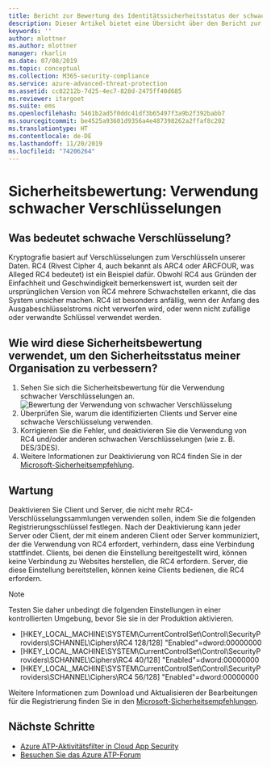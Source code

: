 ```yaml
---
title: Bericht zur Bewertung des Identitätssicherheitsstatus der schwachen Azure ATP-Verschlüsselung | Microsoft-Dokumentation
description: Dieser Artikel bietet eine Übersicht über den Bericht zur Bewertung des Identitätssicherheitsstatus der schwachen Azure ATP-Verschlüsselung.
keywords: ''
author: mlottner
ms.author: mlottner
manager: rkarlin
ms.date: 07/08/2019
ms.topic: conceptual
ms.collection: M365-security-compliance
ms.service: azure-advanced-threat-protection
ms.assetid: cc82212b-7d25-4ec7-828d-2475ff40d685
ms.reviewer: itargoet
ms.suite: ems
ms.openlocfilehash: 5461b2ad5f0ddc41df3b65497f3a9b2f392babb7
ms.sourcegitcommit: be4525a93601d9356a4e487398262a2ffaf8c202
ms.translationtype: HT
ms.contentlocale: de-DE
ms.lasthandoff: 11/20/2019
ms.locfileid: "74206264"
---
```

# <a name="security-assessment-weak-cipher-usage"></a>Sicherheitsbewertung: Verwendung schwacher Verschlüsselungen


## <a name="what-are-weak-ciphers"></a>Was bedeutet schwache Verschlüsselung? 

Kryptografie basiert auf Verschlüsselungen zum Verschlüsseln unserer Daten. RC4 (Rivest Cipher 4, auch bekannt als ARC4 oder ARCFOUR, was Alleged RC4 bedeutet) ist ein Beispiel dafür. Obwohl RC4 aus Gründen der Einfachheit und Geschwindigkeit bemerkenswert ist, wurden seit der ursprünglichen Version von RC4 mehrere Schwachstellen erkannt, die das System unsicher machen. RC4 ist besonders anfällig, wenn der Anfang des Ausgabeschlüsselstroms nicht verworfen wird, oder wenn nicht zufällige oder verwandte Schlüssel verwendet werden. 

## <a name="how-do-i-use-this-security-assessment-to-improve-my-organizational-security-posture"></a>Wie wird diese Sicherheitsbewertung verwendet, um den Sicherheitsstatus meiner Organisation zu verbessern? 

1. Sehen Sie sich die Sicherheitsbewertung für die Verwendung schwacher Verschlüsselungen an. 
    ![Bewertung der Verwendung von schwacher Verschlüsselung](media/atp-cas-isp-weak-cipher-2.png)
1. Überprüfen Sie, warum die identifizierten Clients und Server eine schwache Verschlüsselung verwenden.   
1. Korrigieren Sie die Fehler, und deaktivieren Sie die Verwendung von RC4 und/oder anderen schwachen Verschlüsselungen (wie z. B. DES/3DES). 
1. Weitere Informationen zur Deaktivierung von RC4 finden Sie in der [Microsoft-Sicherheitsempfehlung](https://support.microsoft.com/help/2868725/microsoft-security-advisory-update-for-disabling-rc4). 

## <a name="remediation"></a>Wartung

Deaktivieren Sie Client und Server, die nicht mehr RC4-Verschlüsselungssammlungen verwenden sollen, indem Sie die folgenden Registrierungsschlüssel festlegen. Nach der Deaktivierung kann jeder Server oder Client, der mit einem anderen Client oder Server kommuniziert, der die Verwendung von RC4 erfordert, verhindern, dass eine Verbindung stattfindet. Clients, bei denen die Einstellung bereitgestellt wird, können keine Verbindung zu Websites herstellen, die RC4 erfordern. Server, die diese Einstellung bereitstellen, können keine Clients bedienen, die RC4 erfordern.

> [!NOTE]
>Testen Sie daher unbedingt die folgenden Einstellungen in einer kontrollierten Umgebung, bevor Sie sie in der Produktion aktivieren. 
- [HKEY_LOCAL_MACHINE\SYSTEM\CurrentControlSet\Control\SecurityProviders\SCHANNEL\Ciphers\RC4 128/128]   "Enabled"=dword:00000000 
- [HKEY_LOCAL_MACHINE\SYSTEM\CurrentControlSet\Control\SecurityProviders\SCHANNEL\Ciphers\RC4 40/128]   "Enabled"=dword:00000000
- [HKEY_LOCAL_MACHINE\SYSTEM\CurrentControlSet\Control\SecurityProviders\SCHANNEL\Ciphers\RC4 56/128]   "Enabled"=dword:00000000

Weitere Informationen zum Download und Aktualisieren der Bearbeitungen für die Registrierung finden Sie in den [Microsoft-Sicherheitsempfehlungen](https://docs.microsoft.com/security-updates/SecurityAdvisories/2013/2868725).


## <a name="next-steps"></a>Nächste Schritte
- [Azure ATP-Aktivitätsfilter in Cloud App Security](atp-activities-filtering-mcas.md)
- [Besuchen Sie das Azure ATP-Forum](https://aka.ms/azureatpcommunity)
